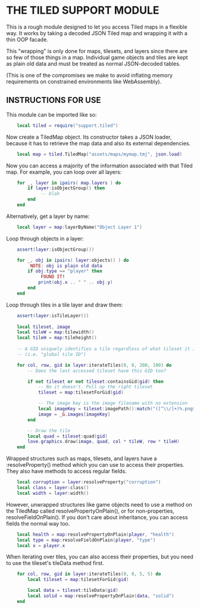 THE TILED SUPPORT MODULE
========================

This is a rough module designed to let you access Tiled maps in a flexible way.
It works by taking a decoded JSON Tiled map and wrapping it with a thin OOP facade.

This "wrapping" is only done for maps, tilesets, and layers since there are
so few of those things in a map. Individual game objects and tiles are kept
as plain old data and must be treated as normal JSON-decoded tables.

(This is one of the compromises we make to avoid inflating memory requirements
on constrained environments like WebAssembly).

INSTRUCTIONS FOR USE
--------------------

This module can be imported like so:

```lua
    local tiled = require("support.tiled")
```

Now create a TiledMap object. Its constructor takes a JSON loader, because it has
to retrieve the map data and also its external dependencies.

```lua
    local map = tiled.TiledMap("assets/maps/mymap.tmj", json.load)
```

Now you can access a majority of the information associated with that Tiled map.
For example, you can loop over all layers:

```lua
    for _, layer in ipairs( map.layers ) do
        if layer:isObjectGroup() then
             -- blah
        end
    end
```

Alternatively, get a layer by name:

```lua
    local layer = map:layerByName("Object Layer 1")
```

Loop through objects in a layer:

```lua
    assert(layer:isObjectGroup())

    for _, obj in ipairs( layer:objects() ) do
         NOTE: obj is plain old data
        if obj.type == "player" then
             FOUND IT!
            print(obj.x .. " " .. obj.y)
        end
    end
```

Loop through tiles in a tile layer and draw them:

```lua
    assert(layer:isTileLayer())
    
    local tileset, image
    local tileW = map:tilewidth()
    local tileH = map:tileheight()
    
    -- A GID uniquely identifies a tile regardless of what tileset it is from
    -- (i.e. "global tile ID")

    for col, row, gid in layer:iterateTiles(0, 0, 200, 100) do
        -- Does the last accessed tileset have this GID too?

        if not tileset or not tileset:containsGid(gid) then
            -- No it doesn't. Pull up the right tileset
            tileset = map:tilesetForGid(gid)

            -- The image key is the image filename with no extension
            local imageKey = tileset:imagePath():match("([^\\/]+)%.png$")
            image = _G.images[imageKey]
        end

        -- Draw the tile
        local quad = tileset:quad(gid)
        love.graphics.draw(image, quad, col * tileW, row * tileH)
    end
```

Wrapped structures such as maps, tilesets, and layers have a :resolveProperty() method
which you can use to access their properties. They also have methods to
access regular fields.

```lua
    local corruption = layer:resolveProperty("corruption")
    local class = layer:class()
    local width = layer:width()
```

However, unwrapped structures like game objects need to use a method on the TiledMap
called resolvePropertyOnPlain(), or for non-properties, resolveFieldOnPlain().
If you don't care about inheritance, you can access fields the normal way
too.

```lua
    local health = map:resolvePropertyOnPlain(player, "health")
    local type = map:resolveFieldOnPlain(player, "type")
    local x = player.x
```

When iterating over tiles, you can also access their properties, but you need to
use the tileset's tileData method first.

```lua
    for col, row, gid in layer:iterateTiles(0, 0, 5, 5) do
        local tileset = map:tilesetForGid(gid)

        local data = tileset:tileData(gid)
        local solid = map:resolvePropertyOnPlain(data, "solid")
    end
```
